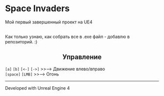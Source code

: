 # Space Invaders

Мой первый завершенный проект на UE4<br><br>

Как только узнаю, как собрать все в .exe файл - добавлю в репозиторий. :)<br>


<h2 align="center">Управление</h2>
<code>[a]</code> <code>[b]</code> <code>[<-]</code> <code>[->]</code> >>--> Движение влево/вправо<br>
<code>[space]</code> <code>[LMB]</code> >>--> Огонь

<hr>
Developed with Unreal Engine 4
